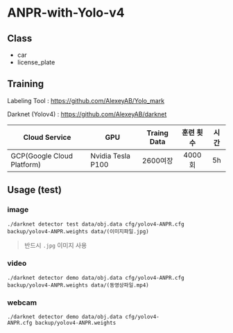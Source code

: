 # ANPR-with-Yolo-v4

## Class
- car
- license_plate

## Training 
Labeling Tool : https://github.com/AlexeyAB/Yolo_mark

Darknet (Yolov4) : https://github.com/AlexeyAB/darknet

|Cloud Service|GPU|Traing Data|훈련 횟수|시간|
|---|---|:---:|:---:|:---:|
|GCP(Google Cloud Platform)|Nvidia Tesla P100|2600여장|4000회|5h|

## Usage (test)
### image
`./darknet detector test data/obj.data cfg/yolov4-ANPR.cfg backup/yolov4-ANPR.weights data/(이미지파일.jpg)`

> 반드시 `.jpg` 이미지 사용 
### video
`./darknet detector demo data/obj.data cfg/yolov4-ANPR.cfg backup/yolov4-ANPR.weights data/(동영상파일.mp4)`

### webcam
`./darknet detector demo data/obj.data cfg/yolov4-ANPR.cfg backup/yolov4-ANPR.weights`
